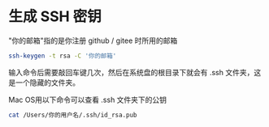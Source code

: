 # 生成 SSH 密钥

"你的邮箱"指的是你注册 github / gitee 时所用的邮箱

```bash
ssh-keygen -t rsa -C '你的邮箱'
```

输入命令后需要敲回车键几次，然后在系统盘的根目录下就会有 .ssh 文件夹，这是一个隐藏的文件夹。

Mac OS用以下命令可以查看 .ssh 文件夹下的公钥

```bash
cat /Users/你的用户名/.ssh/id_rsa.pub 
```









